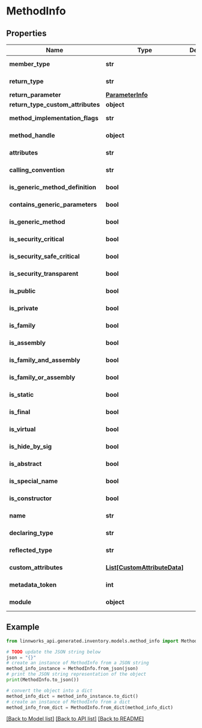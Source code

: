 # MethodInfo


## Properties

Name | Type | Description | Notes
------------ | ------------- | ------------- | -------------
**member_type** | **str** |  | [optional] [readonly] 
**return_type** | **str** |  | [optional] [readonly] 
**return_parameter** | [**ParameterInfo**](ParameterInfo.md) |  | [optional] 
**return_type_custom_attributes** | **object** |  | [optional] 
**method_implementation_flags** | **str** |  | [optional] [readonly] 
**method_handle** | **object** |  | [optional] [readonly] 
**attributes** | **str** |  | [optional] [readonly] 
**calling_convention** | **str** |  | [optional] [readonly] 
**is_generic_method_definition** | **bool** |  | [optional] [readonly] 
**contains_generic_parameters** | **bool** |  | [optional] [readonly] 
**is_generic_method** | **bool** |  | [optional] [readonly] 
**is_security_critical** | **bool** |  | [optional] [readonly] 
**is_security_safe_critical** | **bool** |  | [optional] [readonly] 
**is_security_transparent** | **bool** |  | [optional] [readonly] 
**is_public** | **bool** |  | [optional] [readonly] 
**is_private** | **bool** |  | [optional] [readonly] 
**is_family** | **bool** |  | [optional] [readonly] 
**is_assembly** | **bool** |  | [optional] [readonly] 
**is_family_and_assembly** | **bool** |  | [optional] [readonly] 
**is_family_or_assembly** | **bool** |  | [optional] [readonly] 
**is_static** | **bool** |  | [optional] [readonly] 
**is_final** | **bool** |  | [optional] [readonly] 
**is_virtual** | **bool** |  | [optional] [readonly] 
**is_hide_by_sig** | **bool** |  | [optional] [readonly] 
**is_abstract** | **bool** |  | [optional] [readonly] 
**is_special_name** | **bool** |  | [optional] [readonly] 
**is_constructor** | **bool** |  | [optional] [readonly] 
**name** | **str** |  | [optional] [readonly] 
**declaring_type** | **str** |  | [optional] [readonly] 
**reflected_type** | **str** |  | [optional] [readonly] 
**custom_attributes** | [**List[CustomAttributeData]**](CustomAttributeData.md) |  | [optional] [readonly] 
**metadata_token** | **int** |  | [optional] [readonly] 
**module** | **object** |  | [optional] [readonly] 

## Example

```python
from linnworks_api.generated.inventory.models.method_info import MethodInfo

# TODO update the JSON string below
json = "{}"
# create an instance of MethodInfo from a JSON string
method_info_instance = MethodInfo.from_json(json)
# print the JSON string representation of the object
print(MethodInfo.to_json())

# convert the object into a dict
method_info_dict = method_info_instance.to_dict()
# create an instance of MethodInfo from a dict
method_info_from_dict = MethodInfo.from_dict(method_info_dict)
```
[[Back to Model list]](../README.md#documentation-for-models) [[Back to API list]](../README.md#documentation-for-api-endpoints) [[Back to README]](../README.md)


